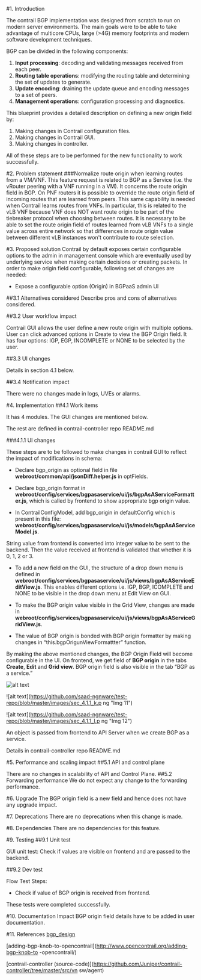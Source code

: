 
#1. Introduction

The contrail BGP implementation was designed from scratch to run on modern
server environments. The main goals were to be able to take advantage of
multicore CPUs, large (>4G) memory footprints and modern software development
techniques.

BGP can be divided in the following components:

1. **Input processing**: decoding and validating messages received from each
peer.
2. **Routing table operations**: modifying the routing table and determining the
set of updates to generate.
3. **Update encoding**: draining the update queue and encoding messages to a set
of peers.
4. **Management operations**: configuration processing and diagnostics.

This blueprint provides a detailed description on defining a new origin field
by:

1. Making changes in Contrail configuration files.
2. Making changes in Contrail GUI.
3. Making changes in controller.

All of these steps are to be performed for the new functionality to work
successfully.

#2. Problem statement
###Normalize route origin when learning routes from a VM/VNF.
This feature request is related to BGP as a Service (i.e. the vRouter peering
with a VNF running in a VM). It concerns the route origin field in BGP. On PNF
routers it is possible to override the route origin field of incoming routes
that are learned from peers. This same capability is needed when Contrail learns
routes from VNFs. In particular, this is related to the vLB VNF because VNF does
NOT want route origin to be part of the tiebreaker protocol when choosing
between routes. It is necessary to be able to set the route origin field of
routes learned from vLB VNFs to a single value across entire network so that
differences in route origin value between different vLB instances won't
contribute to route selection.

#3. Proposed solution
Contrail by default exposes certain configurable options to the admin in
management console which are eventually used by underlying service when making
certain decisions or creating packets. In order to make origin field
configurable, following set of changes are needed:

+ Expose a configurable option (Origin) in BGPaaS admin UI

##3.1 Alternatives considered
Describe pros and cons of alternatives considered.

##3.2 User workflow impact

Contrail GUI allows the user define a new route origin with multiple options.
User can click advanced options in Create to view the BGP Origin field. It has
four options: IGP, EGP, INCOMPLETE or NONE to be selected by the user.

##3.3 UI changes

Details in section 4.1 below.

##3.4 Notification impact

There were no changes made in logs, UVEs or alarms.

#4. Implementation
##4.1  Work items

It has 4 modules. The GUI changes are mentioned below.

The rest are defined in contrail-controller repo README.md

###4.1.1 UI changes

These steps are to be followed to make changes in contrail GUI to reflect the
impact of modifications in schema:

+ Declare bgp_origin as optional field in file
**webroot/common/api/jsonDiff.helper.js** in optFields.

+ Declare bgp_origin format in
**webroot/config/services/bgpasaservice/ui/js/bgpAsAServiceFormatter.js**, which
is called by frontend to show appropriate bgp origin value.

+ In ContrailConfigModel, add bgp_origin in defaultConfig which is present in
this file:
**webroot/config/services/bgpasaservice/ui/js/models/bgpAsAServiceModel.js**.

String value from frontend is converted into integer value to be sent to the
backend.
Then the value received at frontend is validated that whether it is 0, 1, 2 or
3.

+ To add a new field on the GUI, the structure of a drop down menu is defined in
**webroot/config/services/bgpasaservice/ui/js/views/bgpAsAServiceEditView.js**.
This enables different options i.e. IGP, BGP, ICOMPLETE and NONE to be visible
in the drop down menu at Edit View on GUI.

+ To make the BGP origin value visible in the Grid View, changes are made in
**webroot/config/services/bgpasaservice/ui/js/views/bgpAsAServiceGridView.js**.

+ The value of BGP origin is bonded with BGP origin formatter by making changes
in “this.bgpOrigunViewFormattter” function.

By making the above mentioned changes, the BGP Origin Field will become
configurable in the UI.
On frontend, we get field of **BGP origin** in the tabs **Create**, **Edit** and
**Grid view**. BGP origin field is also visible in the tab “BGP as a
service.”

![alt text](images/sec_4.1.1_j.png "Img 10")

![alt
text](https://github.com/saad-ngnware/test-repo/blob/master/images/sec_4.1.1_k.p
ng "Img 11")

![alt
text](https://github.com/saad-ngnware/test-repo/blob/master/images/sec_4.1.1_l.p
ng "Img 12")

An object is passed from frontend to API Server when we create BGP as a service.

Details in contrail-controller repo README.md

#5. Performance and scaling impact
##5.1 API and control plane

There are no changes in scalability of API and Control Plane.
##5.2 Forwarding performance
We do not expect any change to the forwarding performance.

#6. Upgrade
The BGP origin field is a new field and hence does not have any upgrade impact.

#7. Deprecations
There are no deprecations when this change is made.

#8. Dependencies
There are no dependencies for this feature.

#9. Testing
##9.1 Unit test

GUI unit test: Check if values are visible on frontend and are passed to the
backend.

##9.2 Dev test

Flow Test Steps:

+ Check if value of BGP origin is received from frontend.

These tests were completed successfully.

#10. Documentation Impact
BGP origin field details have to be added in user documentation.

#11. References
[bgp_design](http://juniper.github.io/contrail-vnc/bgp_design.html)

[adding-bgp-knob-to-opencontrail](http://www.opencontrail.org/adding-bgp-knob-to
-opencontrail/)

[contrail-controller
(source-code)](https://github.com/Juniper/contrail-controller/tree/master/src/vn
sw/agent)

